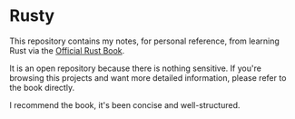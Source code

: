 # Rusty

This repository contains my notes, for personal reference, from learning Rust via the [Official Rust Book](https://doc.rust-lang.org/book/).

It is an open repository because there is nothing sensitive. If you're browsing this projects and want more detailed information, please refer to the book directly.

I recommend the book, it's been concise and well-structured.